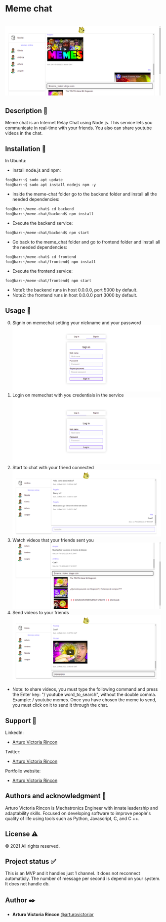 # Meme chat

# ![Meme chat](assets/meme-chat.png)

## Description :book:

Meme chat is an Internet Relay Chat using Node.js. This service lets you communicate in real-time with your friends. You also can share youtube videos in the chat.

## Installation :floppy_disk:

In Ubuntu:

- Install node.js and npm:

```console
foo@bar:~$ sudo apt update
foo@bar:~$ sudo apt install nodejs npm -y
```

- Inside the meme-chat folder go to the backend folder and install all the needed dependencies:

```console
foo@bar:~/meme-chat$ cd backend
foo@bar:~/meme-chat/backend$ npm install
```

- Execute the backend service:

```console
foo@bar:~/meme-chat/backend$ npm start
```

- Go back to the meme_chat folder and go to frontend folder and install all the needed dependencies:

```console
foo@bar:~/meme-chat$ cd frontend
foo@bar:~/meme-chat/frontend$ npm install
```

- Execute the frontend service:

```console
foo@bar:~/meme-chat/frontend$ npm start
```
- Note1: the backend runs in host 0.0.0.0, port 5000 by default.
- Note2: the frontend runs in host 0.0.0.0 port 3000 by default.

## Usage :open_file_folder:

0. Signin on memechat setting your nickname and your password
 ![Sigin](assets/signin-meme-chat.png)
1. Login on memechat with you credentials in the service
 ![Login](assets/login-meme-chat.png)
2. Start to chat with your friend connected
 ![Meme chat](assets/messages-meme-chat.png)
3. Watch videos that your friends sent you
 ![Meme chat](assets/youtube-meme-chat.png)
4. Send videos to your friends
 ![Meme chat](assets/send-youtube-meme-chating.png)
- Note: to share videos, you must type the following command and press the Enter key: "/ youtube word_to_search", without the double comma. Example: / youtube memes. Once you have chosen the meme to send, you must click on it to send it through the chat.

## Support :email:

LinkedIn:

- [Arturo Victoria Rincon](https://www.linkedin.com/in/arturovictoriar/)

Twitter:

- [Arturo Victoria Rincon](https://twitter.com/arturovictoriar)

Portfolio website:

- [Arturo Victoria Rincon](http://arturovictoriar.github.io/)

## Authors and acknowledgment :school:

Arturo Victoria Rincon is Mechatronics Engineer with innate leadership and adaptability skills. Focused on developing software to improve people's quality of life using tools such as Python, Javascript, C, and C ++.

## License :warning:

:copyright: 2021 All rights reserved.

## Project status :white_check_mark:

This is an MVP and it handles just 1 channel. It does not reconnect automaticly. The number of message per second is depend on your system. It does not handle db.

## Author :black_nib:

* **Arturo Victoria Rincon** [@arturovictoriar](https://github.com/arturovictoriar)
